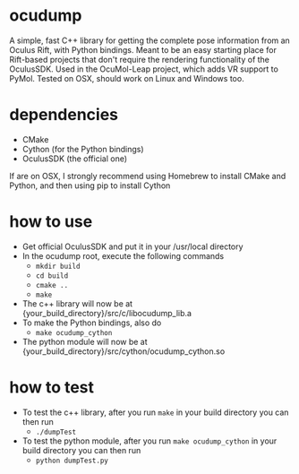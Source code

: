 # ocudump
A simple, fast C++ library for getting the complete pose information from an Oculus Rift, with Python bindings. Meant to be an easy starting place for Rift-based projects that don't require the rendering functionality of the OculusSDK. Used in the OcuMol-Leap project, which adds VR support to PyMol. Tested on OSX, should work on Linux and Windows too.

# dependencies
- CMake
- Cython (for the Python bindings)
- OculusSDK (the official one)

If are on OSX, I strongly recommend using Homebrew to install CMake and Python, and then using pip to install Cython

# how to use
- Get official OculusSDK and put it in your /usr/local directory
- In the ocudump root, execute the following commands
    - `mkdir build`
    - `cd build`
    - `cmake ..`
    - `make`
- The c++ library will now be at {your_build_directory}/src/c/libocudump_lib.a
- To make the Python bindings, also do
    - `make ocudump_cython`
- The python module will now be at {your_build_directory}/src/cython/ocudump_cython.so

# how to test
- To test the c++ library, after you run `make` in your build directory you can then run
    - `./dumpTest`
- To test the python module, after you run `make ocudump_cython` in your build directory you can then run
    - `python dumpTest.py`
